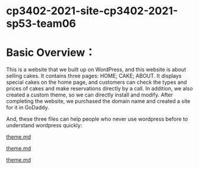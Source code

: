# cp3402-2021-site-cp3402-2021-sp53-team06

<H1>Basic Overview：</H1>
This is a website that we built up on WordPress, and this website is about selling cakes. It contains three pages: HOME; CAKE; ABOUT.  It displays special cakes on the home page, and customers can check the types and prices of cakes and make reservations directly by a call. In addition, we also created a custom theme, so we can directly install and modify. After completing the website, we purchased the domain name and created a site for it in GoDaddy.

And, these three files can help people who never use wordpress before to understand wordpress quickly:

<a href="https://github.com/cp3402-students/cp3402-2021-site-cp3402-2021-sp53-team06/blob/main/theme.md">theme.md</a>

<a href="https://github.com/cp3402-students/cp3402-2021-site-cp3402-2021-sp53-team06/blob/main/theme.md">theme.md</a>

<a href="https://github.com/cp3402-students/cp3402-2021-site-cp3402-2021-sp53-team06/blob/main/theme.md">theme.md</a>
